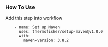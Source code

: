 ### How To Use

Add this step into workflow

```
    - name: Set up Maven
      uses: thermofisher/setup-maven@v1.0.0
      with:
        maven-version: 3.8.2
```
